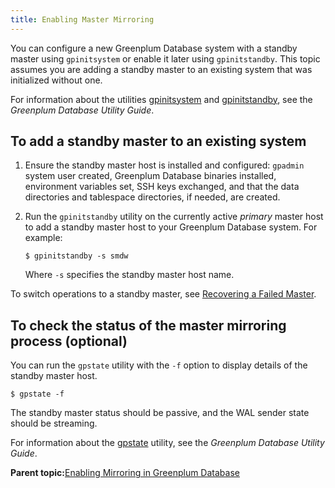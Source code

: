 ```yaml
---
title: Enabling Master Mirroring 
---
```


You can configure a new Greenplum Database system with a standby master using `gpinitsystem` or enable it later using `gpinitstandby`. This topic assumes you are adding a standby master to an existing system that was initialized without one.

For information about the utilities [gpinitsystem](../../../utility_guide/ref/gpinitsystem.html) and [gpinitstandby](../../../utility_guide/ref/gpinitstandby.html), see the *Greenplum Database Utility Guide*.

## <a id="ki160203"></a>To add a standby master to an existing system 

1.  Ensure the standby master host is installed and configured: `gpadmin` system user created, Greenplum Database binaries installed, environment variables set, SSH keys exchanged, and that the data directories and tablespace directories, if needed, are created.
2.  Run the `gpinitstandby` utility on the currently active *primary* master host to add a standby master host to your Greenplum Database system. For example:

    ```
    $ gpinitstandby -s smdw
    ```

    Where `-s` specifies the standby master host name.


To switch operations to a standby master, see [Recovering a Failed Master](g-recovering-a-failed-master.html).

## <a id="tocheck"></a>To check the status of the master mirroring process \(optional\) 

You can run the `gpstate` utility with the `-f` option to display details of the standby master host.

```
$ gpstate -f
```

The standby master status should be passive, and the WAL sender state should be streaming.

For information about the [gpstate](../../../utility_guide/ref/gpstate.html) utility, see the *Greenplum Database Utility Guide*.

**Parent topic:**[Enabling Mirroring in Greenplum Database](../../highavail/topics/g-enabling-mirroring-in-greenplum-database.html)

